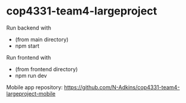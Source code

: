 # cop4331-team4-largeproject

Run backend with 
- (from main directory)
- npm start

Run frontend with 
- (from frontend directory)
- npm run dev

Mobile app repository: https://github.com/N-Adkins/cop4331-team4-largeproject-mobile
